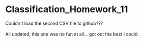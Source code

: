 # Classification_Homework_11

Couldn't load the second CSV file to github???
</br></br>
All updated, this one was no fun at all... got out the best I could.
